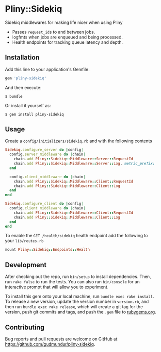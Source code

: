 # Pliny::Sidekiq

Sidekiq middlewares for making life nicer when using Pliny

 - Passes `request_id`s to and between jobs.
 - logfmts when jobs are enqueued and being processed.
 - Health endpoints for tracking queue latency and depth.

## Installation

Add this line to your application's Gemfile:

```ruby
gem 'pliny-sidekiq'
```

And then execute:

    $ bundle

Or install it yourself as:

    $ gem install pliny-sidekiq

## Usage

Create a `config/initializers/sidekiq.rb` and with the following contents

```ruby
Sidekiq.configure_server do |config|
  config.server_middleware do |chain|
    chain.add Pliny::Sidekiq::Middleware::Server::RequestId
    chain.add Pliny::Sidekiq::Middleware::Server::Log, metric_prefix: 'my-app'
  end

  config.client_middleware do |chain|
    chain.add Pliny::Sidekiq::Middleware::Client::RequestId
    chain.add Pliny::Sidekiq::Middleware::Client::Log
  end
end

Sidekiq.configure_client do |config|
  config.client_middleware do |chain|
    chain.add Pliny::Sidekiq::Middleware::Client::RequestId
    chain.add Pliny::Sidekiq::Middleware::Client::Log
  end
end
```

To enable the `GET /health/sidekiq` health endpoint add the following to your `lib/routes.rb`

```ruby
mount Pliny::Sidekiq::Endpoints::Health
```

## Development

After checking out the repo, run `bin/setup` to install dependencies. Then, run `rake false` to run the tests. You can also run `bin/console` for an interactive prompt that will allow you to experiment.

To install this gem onto your local machine, run `bundle exec rake install`. To release a new version, update the version number in `version.rb`, and then run `bundle exec rake release`, which will create a git tag for the version, push git commits and tags, and push the `.gem` file to [rubygems.org](https://rubygems.org).

## Contributing

Bug reports and pull requests are welcome on GitHub at https://github.com/gudmundur/pliny-sidekiq.

